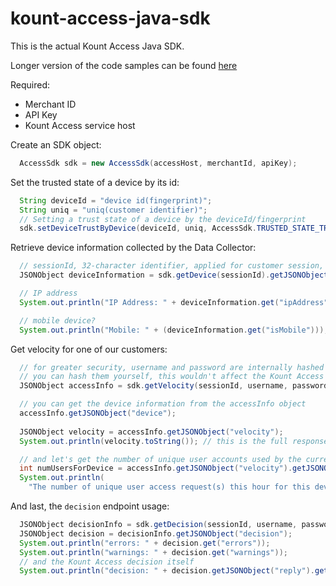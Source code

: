 # kount-access-java-sdk

This is the actual Kount Access Java SDK.

Longer version of the code samples can be found [here](https://github.com/Kount/kount-access-java-sdk/wiki/Kount-Access-Examples)

Required:
* Merchant ID
* API Key
* Kount Access service host

Create an SDK object:
```java
  AccessSdk sdk = new AccessSdk(accessHost, merchantId, apiKey);
```

Set the trusted state of a device by its id:

```java
  String deviceId = "device id(fingerprint)";
  String uniq = "uniq(customer identifier)";
  // Setting a trust state of a device by the deviceId/fingerprint
  sdk.setDeviceTrustByDevice(deviceId, uniq, AccessSdk.TRUSTED_STATE_TRUSTED);
```

Retrieve device information collected by the Data Collector:

```java
  // sessionId, 32-character identifier, applied for customer session, provided to data collector
  JSONObject deviceInformation = sdk.getDevice(sessionId).getJSONObject("device");

  // IP address
  System.out.println("IP Address: " + deviceInformation.get("ipAddress"));

  // mobile device?
  System.out.println("Mobile: " + (deviceInformation.get("isMobile"))); // 1 (true) or 0 (false)
```

Get velocity for one of our customers:
```java
  // for greater security, username and password are internally hashed before transmitting the request
  // you can hash them yourself, this wouldn't affect the Kount Access Service
  JSONObject accessInfo = sdk.getVelocity(sessionId, username, password);

  // you can get the device information from the accessInfo object
  accessInfo.getJSONObject("device");
  
  JSONObject velocity = accessInfo.getJSONObject("velocity");
  System.out.println(velocity.toString()); // this is the full response, which may be huge

  // and let's get the number of unique user accounts used by the current sessions device within the last hour
  int numUsersForDevice = accessInfo.getJSONObject("velocity").getJSONObject("device").getInt("ulh");
  System.out.println(
    "The number of unique user access request(s) this hour for this device is:" + numUsersForDevice);
```

And last, the `decision` endpoint usage:

```java
  JSONObject decisionInfo = sdk.getDecision(sessionId, username, password); // those again are hashed internally
  JSONObject decision = decisionInfo.getJSONObject("decision");
  System.out.println("errors: " + decision.get("errors"));
  System.out.println("warnings: " + decision.get("warnings"));
  // and the Kount Access decision itself
  System.out.println("decision: " + decision.getJSONObject("reply").getJSONObject("ruleEvents").get("decision"));
```


